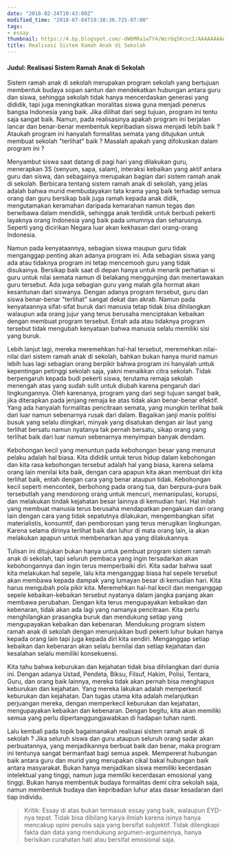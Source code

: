 ```yaml
---
date: "2018-02-24T10:43:00Z"
modified_time: "2018-07-04T19:38:36.725-07:00"
tags:
- essay
thumbnail: https://4.bp.blogspot.com/-dW6MRa1wTY4/Wzr6q5KcncI/AAAAAAAAAiw/LrLO0FAwzsoZoT-yL_ht6VnUurAfnEzYwCK4BGAYYCw/s72-c/cara-membuat-essay-yang-baik.jpg
title: Realisasi Sistem Ramah Anak di Sekolah
---
```


#### Judul: Realisasi Sistem Ramah Anak di Sekolah

Sistem ramah anak di sekolah merupakan program sekolah yang bertujuan membentuk budaya sopan santun dan mendekatkan hubungan antara guru dan siswa, sehingga sekolah tidak hanya mencerdaskan generasi yang dididik, tapi juga meningkatkan moralitas siswa guna menjadi penerus bangsa Indonesia yang baik. Jika dilihat dari segi tujuan, program ini tentu saja sangat baik. Namun, pada realisasinya apakah program ini berjalan lancar dan benar-benar membentuk kepribadian siswa menjadi lebih baik ? Ataukah program ini hanyalah formalitas semata yang ditujukan untuk membuat sekolah "terlihat" baik ? Masalah apakah yang difokuskan dalam program ini ?

Menyambut siswa saat datang di pagi hari yang dilakukan guru, menerapkan 3S (senyum, sapa, salam), interaksi kebaikan yang aktif antara guru dan siswa, dan sebagainya merupakan bagian dari sistem ramah anak di sekolah. Berbicara tentang sistem ramah anak di sekolah, yang jelas adalah bahwa murid membudayakan tata krama yang baik terhadap semua orang dan guru bersikap baik juga ramah kepada anak didik, mengutamakan keramahan daripada kemarahan namun tegas dan berwibawa dalam mendidik, sehingga anak terdidik untuk berbudi pekerti layaknya orang Indonesia yang baik pada umumnya dan seharusnya. Seperti yang dicirikan Negara luar akan kekhasan dari orang-orang Indonesia.

Namun pada kenyataannya, sebagian siswa maupun guru tidak menganggap penting akan adanya program ini. Ada sebagian siswa yang ada atau tidaknya program ini tetap mencemooh guru yang tidak disukainya. Bersikap baik saat di depan hanya untuk menarik perhatian si guru untuk nilai semata namun di belakang menggunjing dan menertawakan guru tersebut. Ada juga sebagian guru yang malah gila hormat akan kesantunan dari siswanya. Dengan adanya program tersebut, guru dan siswa benar-benar "terlihat" sangat dekat dan akrab. Namun pada kenyataannya sifat-sifat buruk dari manusia tetap tidak bisa dihilangkan walaupun ada orang jujur yang terus berusaha menciptakan kebaikan dengan membuat program tersebut. Entah ada atau tidaknya program tersebut tidak mengubah kenyataan bahwa manusia selalu memiliki sisi yang buruk.

Lebih lanjut lagi, mereka meremehkan hal-hal tersebut, meremehkan nilai-nilai dari sistem ramah anak di sekolah, bahkan bukan hanya murid namun lebih luas lagi sebagian orang berpikir bahwa program ini hanyalah untuk kepentingan petinggi sekolah saja, yakni menaikkan citra sekolah. Tidak berpengaruh kepada budi pekerti siswa, terutama remaja sekolah menengah atas yang sudah sulit untuk diubah karena pengaruh dari lingkungannya. Oleh karenanya, program yang dari segi tujuan sangat baik, jika diterapkan pada jenjang remaja ke atas tidak akan benar-benar efektif. Yang ada hanyalah formalitas pencitraan semata, yang mungkin terlihat baik dari luar namun sebenarnya rusak dari dalam. Bagaikan janji manis politisi busuk yang selalu diingkari, minyak yang disatukan dengan air laut yang terlihat bersatu namun nyatanya tak pernah bersatu, sikap orang yang terlihat baik dari luar namun sebenarnya menyimpan banyak dendam.

Kebohongan kecil yang menuntun pada kebohongan besar yang menurut pelaku adalah hal biasa. Kita dididik untuk terus hidup dalam kebohongan dan kita rasa kebohongan tersebut adalah hal yang biasa, karena selama orang lain menilai kita baik, dengan cara apapun kita akan membuat diri kita terlihat baik, entah dengan cara yang benar ataupun tidak. Kebohongan kecil seperti mencontek, berbohong pada orang tua, dan berpura-pura baik tersebutlah yang mendorong orang untuk mencuri, memanipulasi, korupsi, dan melakukan tindak kejahatan besar lainnya di kemudian hari. Hal inilah yang membuat manusia terus berusaha mendapatkan pengakuan dari orang lain dengan cara yang tidak sepatutnya dilakukan, mengembangkan sifat materialistis, konsumtif, dan pemborosan yang terus merugikan lingkungan. Karena selama dirinya terlihat baik dan luhur di mata orang lain, ia akan melakukan apapun untuk membenarkan apa yang dilakukannya.

Tulisan ini ditujukan bukan hanya untuk pembuat program sistem ramah anak di sekolah, tapi seluruh pembaca yang ingin tersadarkan akan kebohongannya dan ingin terus memperbaiki diri. Kita sadar bahwa saat kita melakukan hal sepele, lalu kita menganggap biasa hal sepele tersebut akan membawa kepada dampak yang lumayan besar di kemudian hari. Kita harus mengubah pola pikir kita. Meremehkan hal-hal kecil dan menganggap sepele kebaikan-kebaikan tersebut nyatanya dalam jangka panjang akan membawa perubahan. Dengan kita terus mengupayakan kebaikan dan kebenaran, tidak akan ada lagi yang namanya pencitraan. Kita perlu menghilangkan prasangka buruk dan mendukung setiap yang mengupayakan kebaikan dan kebenaran. Mendukung program sistem ramah anak di sekolah dengan menunjukkan budi pekerti luhur bukan hanya kepada orang lain tapi juga kepada diri kita sendiri. Menganggap setiap kebaikan dan kebenaran akan selalu bernilai dan setiap kejahatan dan kesalahan selalu memiliki konsekuensi.

Kita tahu bahwa keburukan dan kejahatan tidak bisa dihilangkan dari dunia ini. Dengan adanya Ustad, Pendeta, Biksu, Filsuf, Hakim, Polisi, Tentara, Guru, dan orang baik lainnya, mereka tidak akan pernah bisa menghapus keburukan dan kejahatan. Yang mereka lakukan adalah memperkecil keburukan dan kejahatan. Dan tugas utama kita adalah melanjutkan perjuangan mereka, dengan memperkecil keburukan dan kejahatan, mengupayakan kebaikan dan kebenaran. Dengan begitu, kita akan memiliki semua yang perlu dipertanggungjawabkan di hadapan tuhan nanti.

Lalu kembali pada topik bagaimanakah realisasi sistem ramah anak di sekolah ? Jika seluruh siswa dan guru ataupun seluruh orang sadar akan perbuatannya, yang menjadikannya berbuat baik dan benar, maka program ini tentunya sangat bermanfaat bagi semua aspek. Mempererat hubungan baik antara guru dan murid yang merupakan cikal bakal hubungan baik antara masyarakat. Bukan hanya menjadikan siswa memiliki kecerdasan intelektual yang tinggi, namun juga memiliki kecerdasan emosional yang tinggi. Bukan hanya membentuk budaya formalitas demi citra sekolah saja, namun membentuk budaya dan kepribadian luhur atas dasar kesadaran dari tiap individu.

>Kritik: Essay di atas bukan termasuk essay yang baik, walaupun EYD-nya tepat. Tidak bisa dibilang karya ilmiah karena isinya hanya mencakup opini penulis saja yang bersifat subjektif. Tidak dilengkapi fakta dan data yang mendukung argumen-argumennya, hanya berisikan curahatan hati atau bersifat emosional saja.